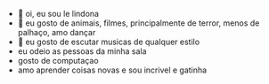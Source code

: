 - 👋 oi, eu sou le lindona
- 👀 eu gosto de animais, filmes, principalmente de terror, menos de palhaço, amo dançar
- 🌱 eu gosto de escutar musicas de qualquer estilo
- eu odeio as pessoas da minha sala
- gosto de computaçao
- amo aprender coisas novas e sou incrivel e gatinha

